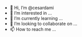 - 👋 Hi, I’m @cesardami
- 👀 I’m interested in ...
- 🌱 I’m currently learning ...
- 💞️ I’m looking to collaborate on ...
- 📫 How to reach me ...

<!---
cesardami/cesardami is a ✨ special ✨ repository because its `README.md` (this file) appears on your GitHub profile.
You can click the Preview link to take a look at your changes.
--->
